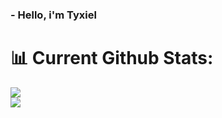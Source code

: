   ### - Hello, i'm Tyxiel
# 📊 Current Github Stats:
![](https://github-readme-stats.vercel.app/api?username=Tyxiel&theme=omni&hide_border=true&include_all_commits=true&count_private=false)
<br>
![](https://github-readme-stats.vercel.app/api/top-langs/?username=Tyxiel&theme=omni&hide_border=true&include_all_commits=true&count_private=false&layout=donut)
